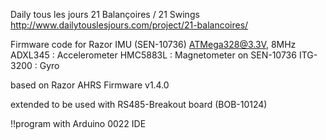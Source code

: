Daily tous les jours
21 Balançoires / 21 Swings
http://www.dailytouslesjours.com/project/21-balancoires/

Firmware code for 
Razor IMU (SEN-10736)
  ATMega328@3.3V, 8MHz
  ADXL345  : Accelerometer
  HMC5883L : Magnetometer on SEN-10736
  ITG-3200 : Gyro
  
based on Razor AHRS Firmware v1.4.0

extended to be used with 
RS485-Breakout board (BOB-10124)
  
!!program with Arduino 0022 IDE





